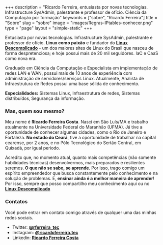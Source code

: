 +++
description = "Ricardo Ferreira, entusiasta por novas tecnologias. Infrastructure SysAdmin, palestrante e professor de ofício. Ciência da Computação por formação"
keywords = ["sobre", "Ricardo Ferreira"]
title = "Sobre"
slug = "sobre"
image = "images/Regras-IPtables-conhecer.png"
type = "page"
layout = "simple-static"
+++

Entusiasta por novas tecnologias. Infrastructure SysAdmin, palestrante e professor de ofício. **Linux como paixão** e fundador do [**Linux Descomplicado**](http://www.linuxdescomplicado.com.br) - um dos maiores sites de Linux do Brasil que nasceu de forma despretenciosa; e hoje possui mais de 20 mil seguidores. IaC e CaaS como nova era.

Graduado em Ciência da Computação e Especialista em implementação de redes LAN e WAN, possui mais de 10 anos de experiência com administração de servidores/serviços Linux. Atualmente, Analista de Infraestrutura de Redes possui
uma base sólida de conhecimento.

**Especialidades:** Sistemas Linux, Infraestrutura de redes, Sistemas distribuídos, Segurança da informação.

### Mas, quem sou mesmo?

Meu nome é **Ricardo Ferreira Costa**. Nasci em São Luís/MA e trabalho atualmente na Universidade Federal do Maranhão (UFMA). Já tive a oportunidade de conhecer algumas cidades, como o Rio de Janeiro e Fortaleza. **No estado do Ceará**, tive a oportunidade de trabalhar na capital cearense, por 2 anos, e no Pólo Tecnológico do Sertão Central, em Quixadá, por igual período.

Acredito que, no momento atual, quanto mais competências (não somente habilidades técnicas) desenvolvermos, mais preparados e resilientes seremos. **O que não se sabe, se aprende**. Por isso, trago comigo um espírito empreendedor que busca constantemente pelo conhecimento e na solução de problemas. E, **ensinar ainda é a melhor maneira de aprender!** Por isso, sempre que posso compartilho meu conhecimento aqui ou no [**Linux Descomplicado**](https://www.linuxdescomplicado.com.br) 

### Contatos

Você pode entrar em contato comigo através de qualquer uma das minhas redes sociais.

+ Twitter: [**@rferreira_tec**](http://twitter.com/rferreira_tec)
+ Instagram: [**@ricardoferreira.tec**](https://instagram.com/ricardoferreira.tec)
+ Linkedin: [**Ricardo Ferreira Costa**](https://www.linkedin.com/in/ricardo-ferreira-costa)

